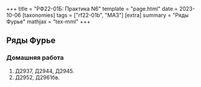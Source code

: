 +++
title = "РФ22-01Б: Практика N6"
template = "page.html"
date = 2023-10-06
[taxonomies]
tags = ["rf22-01b", "MA3"]
[extra]
summary = "Ряды Фурье"
mathjax = "tex-mml"
+++

<!-- more -->

## Ряды Фурье


### Домашняя работа

1. Д2937, Д2944, Д2945.
2. Д2952, Д2961бв. 